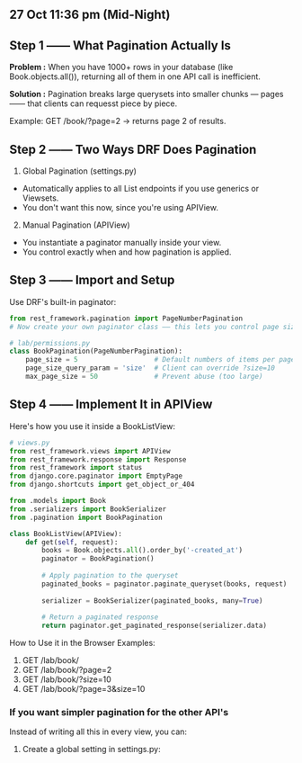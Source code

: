 ## 27 Oct 11:36 pm (Mid-Night)
## Step 1 —— What Pagination Actually Is 
**Problem :**
When you have 1000+ rows in your database (like Book.objects.all()), returning all of them in one API call is inefficient. 

**Solution :**
Pagination breaks large querysets into smaller chunks — pages —— that clients can requesst piece by piece.

Example:
GET /book/?page=2  → returns page 2 of results.


## Step 2 —— Two Ways DRF Does Pagination
1. Global Pagination (settings.py)
- Automatically applies to all List endpoints if you use generics or Viewsets.
- You don't want this now, since you're using APIView.
2. Manual Pagination (APIView)
- You instantiate a paginator manually inside your view.
- You control exactly when and how pagination is applied.

## Step 3 —— Import and Setup 
Use DRF's built-in paginator:
```py
from rest_framework.pagination import PageNumberPagination
# Now create your own paginator class —— this lets you control page sizes, limits etc.

# lab/permissions.py
class BookPagination(PageNumberPagination):
    page_size = 5                   # Default numbers of items per page
    page_size_query_param = 'size'  # Client can override ?size=10
    max_page_size = 50              # Prevent abuse (too large)

```

## Step 4 —— Implement It in APIView 
Here's how you use it inside a BookListView:


```py
# views.py
from rest_framework.views import APIView
from rest_framework.response import Response
from rest_framework import status
from django.core.paginator import EmptyPage
from django.shortcuts import get_object_or_404

from .models import Book
from .serializers import BookSerializer
from .pagination import BookPagination

class BookListView(APIView):
    def get(self, request):
        books = Book.objects.all().order_by('-created_at')
        paginator = BookPagination()
        
        # Apply pagination to the queryset
        paginated_books = paginator.paginate_queryset(books, request)
        
        serializer = BookSerializer(paginated_books, many=True)
        
        # Return a paginated response
        return paginator.get_paginated_response(serializer.data)
```


How to Use it in the Browser 
Examples:
1. GET /lab/book/                    <!-- return first 5 books -->
2. GET /lab/book/?page=2             <!-- return next 5 books -->
3. GET /lab/book/?size=10            <!-- return 10 per page -->
4. GET /lab/book/?page=3&size=10     <!-- return page 3, 10 per page -->

### If you want simpler pagination for the other API's
Instead of writing all this in every view, you can: 
1. Create a global setting in settings.py: 
